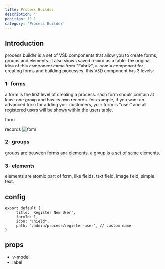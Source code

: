 ```yaml
---
title: Process Builder
description: ''
position: 11.1
category: 'Process Builder'
---
```


## Introduction
process builder is a set of VSD components that allow you to create forms, groups and elements. 
it also shows saved record as a table.
the original idea of this component came from "Fabrik", a joomla component for creating forms and building processes.
this VSD component has 3 levels:

### 1- forms
a form is the first level of creating a process. each form should contain at least one group and has its own records. for example, if you want an advanced form for adding your customers,
your form is "user" and all registered users will be shown within the users table.

form


records
![form](/content/form-vsd.png)

### 2- groups
groups are between forms and elements. a group is a set of some elements.

### 3- elements
elements are atomic part of form, like fields. text field, image field, simple text.

## config

```js[config.js]
export default {
     title: 'Register New User',
     formId: 1,
     icon: "shield",
     path: '/admin/process/register-user', // custom name
}
```

## props
- v-model 
- label